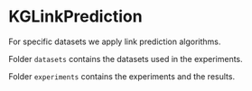 # KGLinkPrediction

For specific datasets we apply link prediction algorithms.

Folder ```datasets``` contains the datasets used in the experiments.

Folder ```experiments``` contains the experiments and the results.